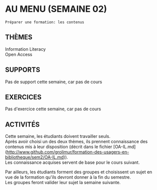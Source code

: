 # AU MENU (SEMAINE 02)

`Préparer une formation: les contenus`

## THÈMES
Information Literacy<br/>
Open Access

## SUPPORTS
Pas de support cette semaine, car pas de cours

## EXERCICES
Pas d'exercice cette semaine, car pas de cours

## ACTIVITÉS
Cette semaine, les étudiants doivent travailler seuls.<br/>
Après avoir choisi un des deux thèmes, ils prennent connaissance des contenus mis à leur disposition (décrit dans le fichier [OA-IL.md] (http://www.github.com/grolimur/formation-des-usagers-en-bibliotheque/sem2/OA-IL.md)).<br/>
Les connaissance acquises servent de base pour le cours suivant.

Par ailleurs, les étudiants forment des groupes et choisissent un sujet en vue de la formation qu'ils devront donner à la fin du semestre.<br/>
Les groupes feront valider leur sujet la semaine suivante.